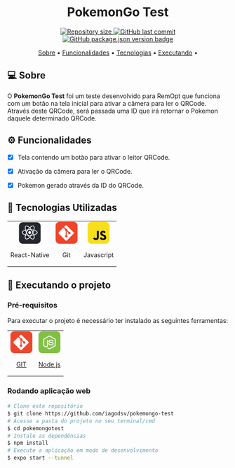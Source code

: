 
<!-- Logo -->
<p align="center">
  <h1  align="center" alt="Pokemon Go Test" title="Pokemon Go Test">PokemonGo Test</h1>
</p>

<!-- Badges -->
<p align="center">
  <a href="https://iagodsv.github.io/pokemongo-test/" target="_blank">
  <img alt="Repository size" src="https://img.shields.io/github/repo-size/iagodsv/pokemongo-test?color=F4516D">
  <img alt="GitHub last commit" src="https://img.shields.io/github/last-commit/iagodsv/pokemongo-test?color=F4516D">
  <img alt="GitHub package.json version badge" src="https://img.shields.io/github/downloads/iagodsv/pokemongo-test/total?color=F4516D">
</p>

<!-- Indice-->
<p align="center">
 <a href="#computer-sobre">Sobre</a> •
 <a href="#gear-funcionalidades">Funcionalidades</a> •
 <a href="#wrench-tecnologias-utilizadas">Tecnologias</a> •
 <a href="#rocket-executando-o-projeto">Executando</a> •
</p>

## :computer: Sobre

O **PokemonGo Test** foi um teste desenvolvido para RemOpt que funciona com um botão na tela inicial para ativar a câmera para ler o QRCode. Através deste QRCode, será passada uma ID que irá retornar o Pokemon daquele determinado QRCode.

## :gear: Funcionalidades

- [x] Tela contendo um botão para ativar o leitor QRCode.
- [x] Ativação da câmera para ler o QRCode. 
- [x] Pokemon gerado através da ID do QRCode.
  

## :wrench: Tecnologias Utilizadas

<table>
  <tbody>
    <tr>
      <td align="center">
        <img src="https://raw.githubusercontent.com/iagodsv/technologies-icons/master/react-native.png" width='50' alt="React-Native">
        <p>React-Native</p>
      </td>
      <td align="center">
        <img src="https://raw.githubusercontent.com/iagodsv/technologies-icons/master/git.png" width='50' alt="Git">
        <p>Git</p>
      </td>
      <td align="center">
        <img src="https://raw.githubusercontent.com/iagodsv/technologies-icons/master/javascript.png" width='50' alt="Javascript">
        <p>Javascript</p>
      </td>
    </tr>
  </tbody>
</table>


## :rocket: Executando o projeto

### Pré-requisitos

Para executar o projeto é necessário ter instalado as seguintes ferramentas:

<table>
  <tbody>
    <tr>
      <td align="center">
        <a href='https://git-scm.com/downloads' target='_blank'>
          <img src="https://raw.githubusercontent.com/iagodsv/technologies-icons/master/git.png" width='50' alt="React">
          <p>GIT</p>
        </a>
      </td>
      <td>
        <a href='https://git-scm.com/downloads' target='_blank'>
          <img src="https://raw.githubusercontent.com/iagodsv/technologies-icons/master/node.png" width='50' alt="React">
          <p>Node.js</p>
        </a>
      </td>
    </tr>
  </tbody>
</table>

### Rodando aplicação web

```bash
# Clone este repositório
$ git clone https://github.com/iagodsv/pokemongo-test
# Acesse a pasta do projeto no seu terminal/cmd
$ cd pokemongotest
# Instale as dependências
$ npm install
# Execute a aplicação em modo de desenvolvimento
$ expo start --tunnel
```
